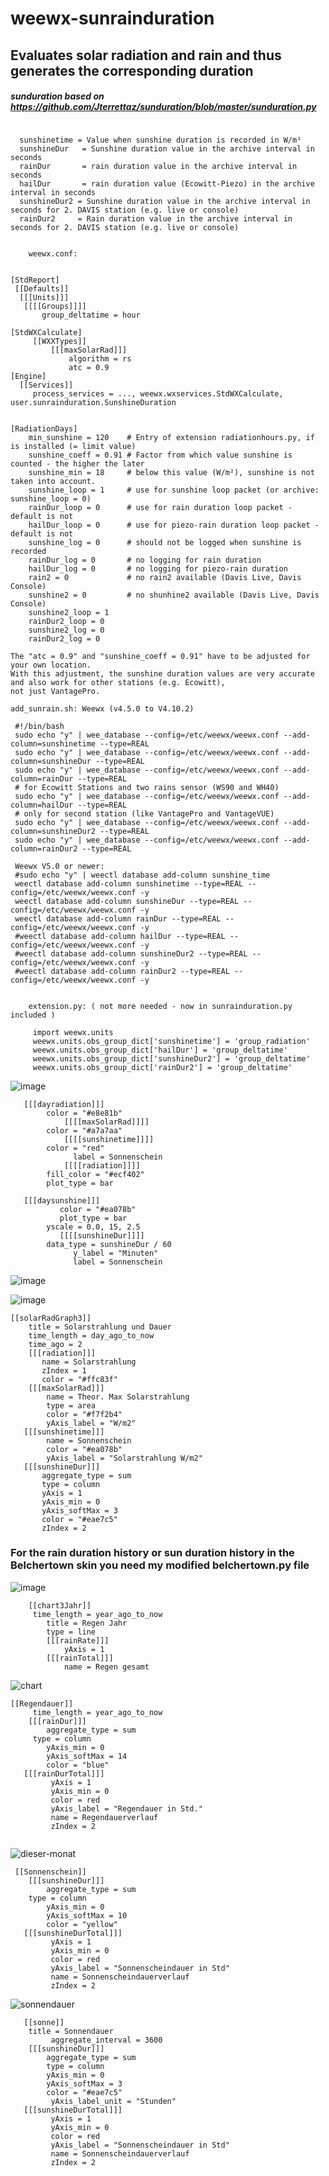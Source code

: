 # weewx-sunrainduration
## Evaluates solar radiation and rain and thus generates the corresponding duration

##### sunduration based on https://github.com/Jterrettaz/sunduration/blob/master/sunduration.py
```
   
  sunshinetime = Value when sunshine duration is recorded in W/m²
  sunshineDur   = Sunshine duration value in the archive interval in seconds
  rainDur       = rain duration value in the archive interval in seconds
  hailDur       = rain duration value (Ecowitt-Piezo) in the archive interval in seconds
  sunshineDur2 = Sunshine duration value in the archive interval in seconds for 2. DAVIS station (e.g. live or console)
  rainDur2     = Rain duration value in the archive interval in seconds for 2. DAVIS station (e.g. live or console)

```


```
   
    weewx.conf:


[StdReport]
 [[Defaults]]
  [[[Units]]]
   [[[[Groups]]]]
       group_deltatime = hour
  
[StdWXCalculate]
     [[WXXTypes]]
         [[[maxSolarRad]]]
             algorithm = rs
             atc = 0.9
[Engine]
  [[Services]]
     process_services = ..., weewx.wxservices.StdWXCalculate, user.sunrainduration.SunshineDuration


[RadiationDays]
    min_sunshine = 120    # Entry of extension radiationhours.py, if is installed (= limit value)
    sunshine_coeff = 0.91 # Factor from which value sunshine is counted - the higher the later
    sunshine_min = 18     # below this value (W/m²), sunshine is not taken into account.
    sunshine_loop = 1     # use for sunshine loop packet (or archive: sunshine_loop = 0)
    rainDur_loop = 0      # use for rain duration loop packet - default is not  
    hailDur_loop = 0      # use for piezo-rain duration loop packet - default is not
    sunshine_log = 0      # should not be logged when sunshine is recorded
    rainDur_log = 0       # no logging for rain duration
    hailDur_log = 0       # no logging for piezo-rain duration
    rain2 = 0             # no rain2 available (Davis Live, Davis Console)
    sunshine2 = 0         # no shunhine2 available (Davis Live, Davis Console) 
    sunshine2_loop = 1
    rainDur2_loop = 0
    sunshine2_log = 0
    rainDur2_log = 0

The "atc = 0.9" and "sunshine_coeff = 0.91" have to be adjusted for your own location.
With this adjustment, the sunshine duration values are very accurate and also work for other stations (e.g. Ecowitt), 
not just VantagePro.

```
   
    add_sunrain.sh: Weewx (v4.5.0 to V4.10.2)
  
     #!/bin/bash
     sudo echo "y" | wee_database --config=/etc/weewx/weewx.conf --add-column=sunshinetime --type=REAL
     sudo echo "y" | wee_database --config=/etc/weewx/weewx.conf --add-column=sunshineDur --type=REAL
     sudo echo "y" | wee_database --config=/etc/weewx/weewx.conf --add-column=rainDur --type=REAL
     # for Ecowitt Stations and two rains sensor (WS90 and WH40)
     sudo echo "y" | wee_database --config=/etc/weewx/weewx.conf --add-column=hailDur --type=REAL
     # only for second station (like VantagePro and VantageVUE)
     sudo echo "y" | wee_database --config=/etc/weewx/weewx.conf --add-column=sunshineDur2 --type=REAL
     sudo echo "y" | wee_database --config=/etc/weewx/weewx.conf --add-column=rainDur2 --type=REAL

     Weewx V5.0 or newer:
     #sudo echo "y" | weectl database add-column sunshine_time
     weectl database add-column sunshinetime --type=REAL --config=/etc/weewx/weewx.conf -y
     weectl database add-column sunshineDur --type=REAL --config=/etc/weewx/weewx.conf -y
     weectl database add-column rainDur --type=REAL --config=/etc/weewx/weewx.conf -y
     #weectl database add-column hailDur --type=REAL --config=/etc/weewx/weewx.conf -y
     #weectl database add-column sunshineDur2 --type=REAL --config=/etc/weewx/weewx.conf -y
     #weectl database add-column rainDur2 --type=REAL --config=/etc/weewx/weewx.conf -y     
```
   
    extension.py: ( not more needed - now in sunrainduration.py included )
  
     import weewx.units
     weewx.units.obs_group_dict['sunshinetime'] = 'group_radiation'
     weewx.units.obs_group_dict['hailDur'] = 'group_deltatime'
     weewx.units.obs_group_dict['sunshineDur2'] = 'group_deltatime'
     weewx.units.obs_group_dict['rainDur2'] = 'group_deltatime'

```

![image](https://github.com/WernerKr/weewx-sunrainduration/assets/93549501/fc3d2e26-f57e-4a0f-95a7-8d49c52d8d11)

```
   [[[dayradiation]]]
		color = "#e8e81b"
            [[[[maxSolarRad]]]]
		color = "#a7a7aa"
            [[[[sunshinetime]]]]
		color = "red"
              label = Sonnenschein
            [[[[radiation]]]]
		fill_color = "#ecf402"
		plot_type = bar

   [[[daysunshine]]]
           color = "#ea078b"
           plot_type = bar
	    yscale = 0.0, 15, 2.5
           [[[[sunshineDur]]]]
		data_type = sunshineDur / 60
              y_label = "Minuten"
              label = Sonnenschein

```

![image](https://github.com/WernerKr/weewx-sunrainduration/assets/93549501/b562ed48-a41b-427c-b545-54259dd87285)

![image](https://github.com/WernerKr/weewx-sunrainduration/assets/93549501/bfe4adc4-9b8a-454e-827c-5f96c7b69bf9)


```
[[solarRadGraph3]]
    title = Solarstrahlung und Dauer
    time_length = day_ago_to_now
    time_ago = 2
    [[[radiation]]]
       name = Solarstrahlung
       zIndex = 1
       color = "#ffc83f"
    [[[maxSolarRad]]]
        name = Theor. Max Solarstrahlung
        type = area
        color = "#f7f2b4"
        yAxis_label = "W/m2"
   [[[sunshinetime]]]
        name = Sonnenschein
        color = "#ea078b"
        yAxis_label = "Solarstrahlung W/m2"
   [[[sunshineDur]]]
       aggregate_type = sum
       type = column  
       yAxis = 1
       yAxis_min = 0
       yAxis_softMax = 3
       color = "#eae7c5"
       zIndex = 2

```

### For the rain duration history or sun duration history in the Belchertown skin you need my modified belchertown.py file

![image](https://github.com/WernerKr/weewx-sunrainduration/assets/93549501/0abe03aa-a85f-437b-8eb7-9181a737760a)


```
    [[chart3Jahr]]
     time_length = year_ago_to_now
        title = Regen Jahr
        type = line
        [[[rainRate]]]
            yAxis = 1
        [[[rainTotal]]]
            name = Regen gesamt

```
![chart](https://github.com/WernerKr/weewx-sunrainduration/assets/93549501/bd2def3e-b4f4-46db-9d0c-26ba6720461c)


```
[[Regendauer]]
     time_length = year_ago_to_now
    [[[rainDur]]]
        aggregate_type = sum
	 type = column
        yAxis_min = 0
        yAxis_softMax = 14
        color = "blue"
   [[[rainDurTotal]]]
         yAxis = 1
         yAxis_min = 0
         color = red
         yAxis_label = "Regendauer in Std."
         name = Regendauerverlauf
         zIndex = 2


```
![dieser-monat](https://github.com/WernerKr/weewx-sunrainduration/assets/93549501/148fd17d-e85b-4bae-8cf2-dc31ded52dcf)

```
 [[Sonnenschein]]
    [[[sunshineDur]]]
        aggregate_type = sum
	type = column
        yAxis_min = 0
        yAxis_softMax = 10
        color = "yellow"
   [[[sunshineDurTotal]]]
         yAxis = 1
         yAxis_min = 0
         color = red
         yAxis_label = "Sonnenscheindauer in Std"
         name = Sonnenscheindauerverlauf
         zIndex = 2
```

![sonnendauer](https://github.com/WernerKr/weewx-sunrainduration/assets/93549501/3273721f-f331-4e70-b4cd-2fd2de809b5a)

```
   [[sonne]]
    title = Sonnendauer
         aggregate_interval = 3600
    [[[sunshineDur]]]
        aggregate_type = sum
        type = column
        yAxis_min = 0
        yAxis_softMax = 3
        color = "#eae7c5"
         yAxis_label_unit = "Stunden"
   [[[sunshineDurTotal]]]
         yAxis = 1
         yAxis_min = 0
         color = red
         yAxis_label = "Sonnenscheindauer in Std"
         name = Sonnenscheindauerverlauf
         zIndex = 2

